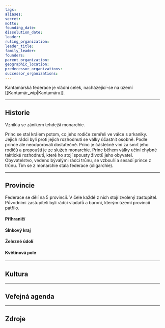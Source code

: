 ```yaml
---
tags: 
aliases: 
secret: 
motto: 
founding_date: 
dissolution_date: 
leader: 
ruling_organization: 
leader_title: 
family_leader: 
founders: 
parent_organization: 
geographic_location: 
predecessor_organizations: 
successor_organizations:
---
```

Kantamárská federace je vládní celek, nacházející-se na území [[Kantamár_wip|Kantamáru]].

---
## Historie
Vznikla se zánikem tehdejší monarchie.

Princ se stal králem potom, co jeho rodiče zemřeli ve válce s arkaniky. Jejich rádci byli proti jejich rozhodnutí se války účastnit osobně. Podle prince ale neodporovali dostatečně. Princ je částečně viní za smrt jeho rodičů a propouští je ze služeb monarchie.
Princ během války učiní chybné taktické rozhodnutí, které ho stojí spousty životů jeho obyvatel.
Obyvatelstvo, vedeno bývalými rádci trůnu, se vzbouří a sesadí prince z trůnu. Tím se z monarchie stala federace (oligarchie).

---
## Provincie
Federace se dělí na 5 provincií. V čele každé z nich stojí zvolený zastupitel. Původními zastupiteli byli rádci vladařů a baroni, kterým území provincií patřilo.
#### Příhraničí

#### Slnkový kraj

#### Železné údolí

#### Květinová pole


---
## Kultura


---
## Veřejná agenda


---
## Zdroje





